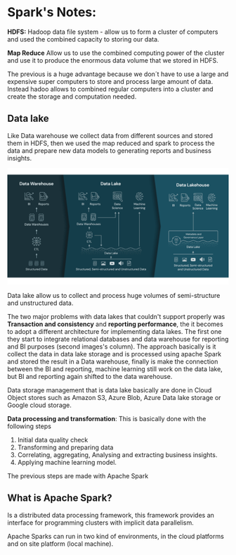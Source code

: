 # Spark's Notes:

**HDFS:** Hadoop data file system - allow us to form a cluster of computers and used the combined capacity to storing our data. 

**Map Reduce** Allow us to use the combined computing power of the cluster and use it to produce the enormous data volume that we stored in HDFS. 

The previous is a huge advantage because we don´t have to use a large and expensive super computers to store and process large amount of data. Instead hadoo allows to combined regular computers into a cluster and create the storage and computation needed.

## Data lake
Like Data warehouse we collect data from different sources and stored them in HDFS, then we used the map reduced and spark to process the data and prepare new data models to generating reports and business insights.

![datalake](./img/datalakehouse.png)

Data lake allow us to collect and process huge volumes of semi-structure and unstructured data.

The two major problems with data lakes that couldn't support properly was **Transaction and consistency** and **reporting performance**, the it becomes to adopt a different architecture for implementing data lakes.
The first one they start to integrate relational databases and data warehouse for reporting and BI purposes (second images's column).
The approach basically is it collect the data in data lake storage and is processed using apache Spark and stored the result in a Data warehouse, finally is make the connection between the BI and reporting, machine learning still work on the data lake, but BI and reporting again shifted to the data warehouse.

Data storage management that is data lake basically are done in Cloud Object stores such as Amazon S3, Azure Blob, Azure Data lake storage or Google cloud storage.

**Data processing and transformation**: This is basically done with the following steps

1. Initial data quality check
2. Transforming and preparing data
3. Correlating, aggregating, Analysing and extracting business insights.
4. Applying machine learning model.

The previous steps are made with Apache Spark  

## What is Apache Spark?

Is a distributed data processing framework, this framework provides an interface for programming clusters with implicit data parallelism.

Apache Sparks can run in two kind of environments, in the cloud platforms and on site platform (local machine).

